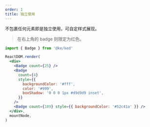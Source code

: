 ```yaml
---
order: 1
title: 独立使用
---
```


不包裹任何元素即是独立使用，可自定样式展现。

> 在右上角的 badge 则限定为红色。

```jsx
import { Badge } from '@ke/ked'

ReactDOM.render(
  <div>
    <Badge count={25} />
    <Badge
      count={4}
      style={{
        backgroundColor: '#fff',
        color: '#999',
        boxShadow: '0 0 0 1px #d9d9d9 inset',
      }}
    />
    <Badge count={109} style={{ backgroundColor: '#52c41a' }} />
  </div>,
  mountNode,
)
```

<style>
.ked-badge-not-a-wrapper:not(.ked-badge-status) {
  margin-right: 8px;
}
</style>
